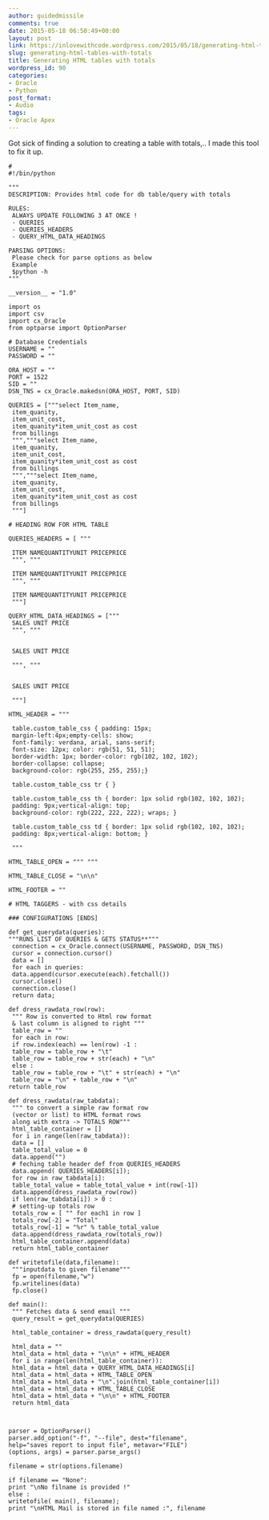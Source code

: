 ```yaml
---
author: guidedmissile
comments: true
date: 2015-05-18 06:50:49+00:00
layout: post
link: https://inlovewithcode.wordpress.com/2015/05/18/generating-html-tables-with-totals/
slug: generating-html-tables-with-totals
title: Generating HTML tables with totals
wordpress_id: 90
categories:
- Oracle
- Python
post_format:
- Audio
tags:
- Oracle Apex
---
```


Got sick of finding a solution to creating a table with totals,.. I made this tool to fix it up.



    
    # 
    #!/bin/python
    
    """
    DESCRIPTION: Provides html code for db table/query with totals
    
    RULES:
     ALWAYS UPDATE FOLLOWING 3 AT ONCE !
     - QUERIES
     - QUERIES_HEADERS
     - QUERY_HTML_DATA_HEADINGS
    
    PARSING OPTIONS:
     Please check for parse options as below
     Example
     $python -h
    """
    
    __version__ = "1.0"
    
    import os
    import csv
    import cx_Oracle
    from optparse import OptionParser
    
    # Database Credentials
    USERNAME = ""
    PASSWORD = ""
    
    ORA_HOST = ""
    PORT = 1522
    SID = ""
    DSN_TNS = cx_Oracle.makedsn(ORA_HOST, PORT, SID)
    
    QUERIES = ["""select Item_name,
     item_quanity,
     item_unit_cost,
     item_quanity*item_unit_cost as cost
     from billings
     ""","""select Item_name,
     item_quanity,
     item_unit_cost,
     item_quanity*item_unit_cost as cost
     from billings
     ""","""select Item_name,
     item_quanity,
     item_unit_cost,
     item_quanity*item_unit_cost as cost
     from billings
     """]
    
    # HEADING ROW FOR HTML TABLE
    
    QUERIES_HEADERS = [ """
    
     ITEM NAMEQUANTITYUNIT PRICEPRICE
     """, """
    
     ITEM NAMEQUANTITYUNIT PRICEPRICE
     """, """
    
     ITEM NAMEQUANTITYUNIT PRICEPRICE
     """]
    
    QUERY_HTML_DATA_HEADINGS = ["""
     SALES UNIT PRICE
     """, """
    
    
     SALES UNIT PRICE 
    
     """, """
    
    
     SALES UNIT PRICE 
    
     """]
    
    HTML_HEADER = """
    
     table.custom_table_css { padding: 15px;
     margin-left:4px;empty-cells: show;
     font-family: verdana, arial, sans-serif;
     font-size: 12px; color: rgb(51, 51, 51);
     border-width: 1px; border-color: rgb(102, 102, 102);
     border-collapse: collapse;
     background-color: rgb(255, 255, 255);}
    
     table.custom_table_css tr { }
    
     table.custom_table_css th { border: 1px solid rgb(102, 102, 102);
     padding: 9px;vertical-align: top;
     background-color: rgb(222, 222, 222); wraps; }
    
     table.custom_table_css td { border: 1px solid rgb(102, 102, 102);
     padding: 8px;vertical-align: bottom; }
    
     """
    
    HTML_TABLE_OPEN = """ """
    
    HTML_TABLE_CLOSE = "\n\n"
    
    HTML_FOOTER = ""
    
    # HTML TAGGERS - with css details
    
    ### CONFIGURATIONS [ENDS]
    
    def get_querydata(queries):
    """RUNS LIST OF QUERIES & GETS STATUS**"""
     connection = cx_Oracle.connect(USERNAME, PASSWORD, DSN_TNS)
     cursor = connection.cursor()
     data = []
     for each in queries:
     data.append(cursor.execute(each).fetchall())
     cursor.close()
     connection.close()
     return data;
    
    def dress_rawdata_row(row):
     """ Row is converted to Html row format
     & last column is aligned to right """
     table_row = ""
     for each in row:
     if row.index(each) == len(row) -1 :
     table_row = table_row + "\t"
     table_row = table_row + str(each) + "\n"
     else :
     table_row = table_row + "\t" + str(each) + "\n"
     table_row = "\n" + table_row + "\n"
    return table_row
    
    def dress_rawdata(raw_tabdata):
     """ to convert a simple raw format row
     (vector or list) to HTML format rows
     along with extra -> TOTALS ROW"""
     html_table_container = []
     for i in range(len(raw_tabdata)):
     data = []
     table_total_value = 0
     data.append("")
     # feching table header def from QUERIES_HEADERS
     data.append( QUERIES_HEADERS[i]);
     for row in raw_tabdata[i]:
     table_total_value = table_total_value + int(row[-1])
     data.append(dress_rawdata_row(row))
     if len(raw_tabdata[i]) > 0 :
     # setting-up totals row
     totals_row = [ "" for each1 in row ]
     totals_row[-2] = "Total"
     totals_row[-1] = "%r" % table_total_value
     data.append(dress_rawdata_row(totals_row))
     html_table_container.append(data)
     return html_table_container
    
    def writetofile(data,filename):
     """inputdata to given filename"""
     fp = open(filename,"w")
     fp.writelines(data)
     fp.close()
    
    def main():
     """ Fetches data & send email """
     query_result = get_querydata(QUERIES)
    
     html_table_container = dress_rawdata(query_result)
    
     html_data = ""
     html_data = html_data + "\n\n" + HTML_HEADER
     for i in range(len(html_table_container)):
     html_data = html_data + QUERY_HTML_DATA_HEADINGS[i]
     html_data = html_data + HTML_TABLE_OPEN
     html_data = html_data + "\n".join(html_table_container[i])
     html_data = html_data + HTML_TABLE_CLOSE
     html_data = html_data + "\n\n" + HTML_FOOTER
     return html_data
    
    
    
    parser = OptionParser()
    parser.add_option("-f", "--file", dest="filename",
    help="saves report to input file", metavar="FILE")
    (options, args) = parser.parse_args()
    
    filename = str(options.filename)
    
    if filename == "None":
    print "\nNo filname is provided !"
    else :
    writetofile( main(), filename);
    print "\nHTML Mail is stored in file named :", filename
    
    
    








